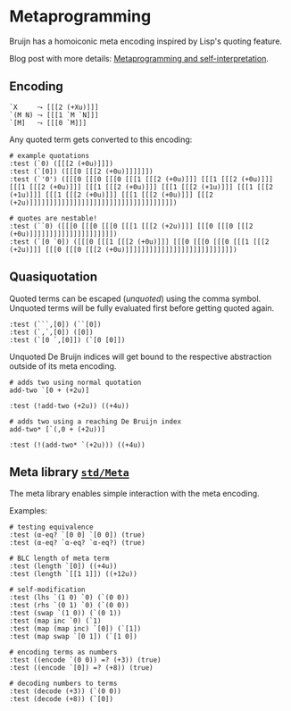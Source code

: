 # Metaprogramming

Bruijn has a homoiconic meta encoding inspired by Lisp's quoting
feature.

Blog post with more details: [Metaprogramming and
self-interpretation](https://text.marvinborner.de/2023-09-03-21.html).

## Encoding

    `X     ⤳ [[[2 (+Xu)]]]
    `(M N) ⤳ [[[1 `M `N]]]
    `[M]   ⤳ [[[0 `M]]]

Any quoted term gets converted to this encoding:

``` bruijn
# example quotations
:test (`0) ([[[2 (+0u)]]])
:test (`[0]) ([[[0 [[[2 (+0u)]]]]]])
:test (`'0') ([[[0 [[[0 [[[0 [[[1 [[[2 (+0u)]]] [[[1 [[[2 (+0u)]]] [[[1 [[[2 (+0u)]]] [[[1 [[[2 (+0u)]]] [[[1 [[[2 (+1u)]]] [[[1 [[[2 (+1u)]]] [[[1 [[[2 (+0u)]]] [[[1 [[[2 (+0u)]]] [[[2 (+2u)]]]]]]]]]]]]]]]]]]]]]]]]]]]]]]]]]]]])

# quotes are nestable!
:test (``0) ([[[0 [[[0 [[[0 [[[1 [[[2 (+2u)]]] [[[0 [[[0 [[[2 (+0u)]]]]]]]]]]]]]]]]]]]]])
:test (`[0 `0]) ([[[0 [[[1 [[[2 (+0u)]]] [[[0 [[[0 [[[0 [[[1 [[[2 (+2u)]]] [[[0 [[[0 [[[2 (+0u)]]]]]]]]]]]]]]]]]]]]]]]]]]])
```

## Quasiquotation

Quoted terms can be escaped (*unquoted*) using the comma symbol.
Unquoted terms will be fully evaluated first before getting quoted
again.

``` bruijn
:test (```,[0]) (``[0])
:test (`,`,[0]) ([0])
:test (`[0 `,[0]]) (`[0 [0]])
```

Unquoted De Bruijn indices will get bound to the respective abstraction
outside of its meta encoding.

``` bruijn
# adds two using normal quotation
add-two `[0 + (+2u)]

:test (!add-two (+2u)) ((+4u))

# adds two using a reaching De Bruijn index
add-two* [`(,0 + (+2u))]

:test (!(add-two* `(+2u))) ((+4u))
```

## Meta library [`std/Meta`](/std/Meta.bruijn.html)

The meta library enables simple interaction with the meta encoding.

Examples:

``` bruijn
# testing equivalence
:test (α-eq? `[0 0] `[0 0]) (true)
:test (α-eq? `α-eq? `α-eq?) (true)

# BLC length of meta term
:test (length `[0]) ((+4u))
:test (length `[[1 1]]) ((+12u))

# self-modification
:test (lhs `(1 0) `0) (`(0 0))
:test (rhs `(0 1) `0) (`(0 0))
:test (swap `(1 0)) (`(0 1))
:test (map inc `0) (`1)
:test (map (map inc) `[0]) (`[1])
:test (map swap `[0 1]) (`[1 0])

# encoding terms as numbers
:test ((encode `(0 0)) =? (+3)) (true)
:test ((encode `[0]) =? (+8)) (true)

# decoding numbers to terms
:test (decode (+3)) (`(0 0))
:test (decode (+8)) (`[0])
```
